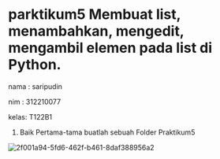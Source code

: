 # parktikum5 Membuat list, menambahkan, mengedit, mengambil elemen pada list di Python.

nama : saripudin

nim  : 312210077

kelas: T122B1

1. Baik Pertama-tama buatlah sebuah Folder Praktikum5

![2f001a94-5fd6-462f-b461-8daf388956a2](https://user-images.githubusercontent.com/115473865/202856598-efdec146-a981-4315-8b2e-7a425398d5e9.jpg)
